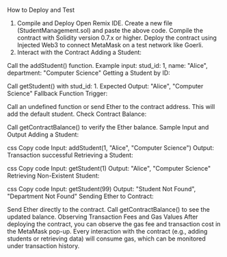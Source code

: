 How to Deploy and Test
1. Compile and Deploy
Open Remix IDE.
Create a new file (StudentManagement.sol) and paste the above code.
Compile the contract with Solidity version 0.7.x or higher.
Deploy the contract using Injected Web3 to connect MetaMask on a test network like Goerli.
2. Interact with the Contract
Adding a Student:

Call the addStudent() function.
Example input: stud_id: 1, name: "Alice", department: "Computer Science"
Getting a Student by ID:

Call getStudent() with stud_id: 1.
Expected Output: "Alice", "Computer Science"
Fallback Function Trigger:

Call an undefined function or send Ether to the contract address.
This will add the default student.
Check Contract Balance:

Call getContractBalance() to verify the Ether balance.
Sample Input and Output
Adding a Student:

css
Copy code
Input: addStudent(1, "Alice", "Computer Science")
Output: Transaction successful
Retrieving a Student:

css
Copy code
Input: getStudent(1)
Output: "Alice", "Computer Science"
Retrieving Non-Existent Student:

css
Copy code
Input: getStudent(99)
Output: "Student Not Found", "Department Not Found"
Sending Ether to Contract:

Send Ether directly to the contract.
Call getContractBalance() to see the updated balance.
Observing Transaction Fees and Gas Values
After deploying the contract, you can observe the gas fee and transaction cost in the MetaMask pop-up.
Every interaction with the contract (e.g., adding students or retrieving data) will consume gas, which can be monitored under transaction history.